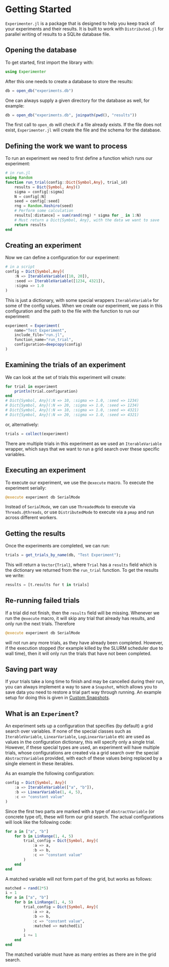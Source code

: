 # Getting Started

`Experimenter.jl` is a package that is designed to help you keep track of your experiments and their results. It is built to work with `Distributed.jl` for parallel writing of results to a SQLite database file.

## Opening the database

To get started, first import the library with:
```julia
using Experimenter
```
After this one needs to create a database to store the results:
```julia
db = open_db("experiments.db")
```
One can always supply a given directory for the database as well, for example:
```julia
db = open_db("experiments.db", joinpath(pwd(), "results"))
```
The first call to `open_db` will check if a file already exists. If the file does not exist, `Experimenter.jl` will create the file and the schema for the database.

## Defining the work we want to process

To run an experiment we need to first define a function which runs our experiment:
```julia
# in run.jl
using Random
function run_trial(config::Dict{Symbol,Any}, trial_id)
    results = Dict{Symbol, Any}()
    sigma = config[:sigma]
    N = config[:N]
    seed = config[:seed]
    rng = Random.Xoshiro(seed)
    # Perform some calculation
    results[:distance] = sum(rand(rng) * sigma for _ in 1:N)
    # Must return a Dict{Symbol, Any}, with the data we want to save
    return results
end
```
## Creating an experiment

Now we can define a configuration for our experiment:
```julia
# in a script
config = Dict{Symbol,Any}(
    :N => IterableVariable([10, 20]),
    :seed => IterableVariable([1234, 4321]),
    :sigma => 1.0
)
```
This is just a dictionary, with some special wrappers `IterableVariable` for some of the config values. When we create our experiment, we pass in this configuration and the path to the file with the function to run our experiment:
```julia
experiment = Experiment(
    name="Test Experiment",
    include_file="run.jl",
    function_name="run_trial",
    configuration=deepcopy(config)
)
```

## Examining the trials of an experiment
We can look at the set of trials this experiment will create:
``` julia
for trial in experiment
    println(trial.configuration)
end
# Dict{Symbol, Any}(:N => 10, :sigma => 1.0, :seed => 1234)
# Dict{Symbol, Any}(:N => 20, :sigma => 1.0, :seed => 1234)
# Dict{Symbol, Any}(:N => 10, :sigma => 1.0, :seed => 4321)
# Dict{Symbol, Any}(:N => 20, :sigma => 1.0, :seed => 4321)
```
or, alternatively:
```julia
trials = collect(experiment)
```
There are multiple trials in this experiment as we used an `IterableVariable` wrapper, which says that we want to run a grid search over these specific variables.

## Executing an experiment

To execute our experiment, we use the `@execute` macro. To execute the experiment serially:

```julia
@execute experiment db SerialMode
```

Instead of `SerialMode`, we can use `ThreadedMode` to execute via `Threads.@threads`, or use `DistributedMode` to execute via a `pmap` and run across different workers.

## Getting the results

Once the experiments are completed, we can run:
```julia
trials = get_trials_by_name(db, "Test Experiment");
```

This will return a `Vector{Trial}`, where `Trial` has a `results` field which is the dictionary we returned from the `run_trial` function. To get the results we write:
```julia
results = [t.results for t in trials]
```

## Re-running failed trials

If a trial did not finish, then the `results` field will be missing. Whenever we run the `@execute` macro, it will skip any trial that already has results, and only run the next trials. Therefore 
```julia
@execute experiment db SerialMode
```
will not run any more trials, as they have already been completed. However, if the execution stopped (for example killed by the SLURM scheduler due to wall time), then it will only run the trials that have not been completed.

## Saving part way

If your trials take a long time to finish and may be cancelled during their run, you can always implement a way to save a `Snapshot`, which allows you to save data you need to restore a trial part way through running. An example setup for doing this is given in [Custom Snapshots](@ref).

## What is an `Experiment`?

An experiment sets up a configuration that specifies (by default) a grid search over variables. If none of the special classes such as `IterableVariable`, `LinearVariable`, `LogLinearVariable` etc are used as values in the configuration dictionary, this will specify only a single trial. However, if these special types are used, an experiment will have multiple trials, whose configurations are created via a grid search over the special `AbstractVariable`s provided, with each of these values being replaced by a single element in these iterables.

As an example the following configuration:
```julia
config = Dict{Symbol, Any}(
    :a => IterableVariable(["a", "b"]),
    :b => LinearVariable(1, 4, 5),
    :c => "constant value"
)
```
Since the first two parts are marked with a type of `AbstractVariable` (or concrete type of), these will form our grid search. The actual configurations will look like the following code:
```julia
for a in ["a", "b"]
    for b in LinRange(1, 4, 5)
        trial_config = Dict{Symbol, Any}(
            :a => a,
            :b => b,
            :c => "constant value"
        )
    end
end
```

A matched variable will not form part of the grid, but works as follows:
```julia
matched = rand(2*5)
i = 1
for a in ["a", "b"]
    for b in LinRange(1, 4, 5)
        trial_config = Dict{Symbol, Any}(
            :a => a,
            :b => b,
            :c => "constant value",
            :matched => matched[i]
        )
        i += 1
    end
end
```
The matched variable must have as many entries as there are in the grid search.